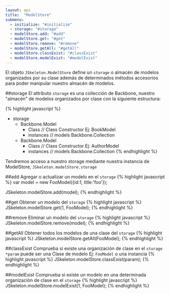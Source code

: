 ```yaml
---
layout: api
title:  "ModelStore"
submenu:
  - initialize: "#initialize"
  - storage: "#storage"
  - modelStore.add: "#add"
  - modelStore.get: "#get"
  - modelStore.remove: "#remove"
  - modelStore.getAll: "#getAll"
  - modelStore.classExist: "#classExist"
  - modelStore.modelExist: "#modelExist"
---
```


El objeto `JSkeleton.ModelStore` define un `storage` o almacén de modelos organizados por su clase además de determinados métodos accesorios para poder manipular nuestro almacén de modelos.

##storage
El attributo `storage` es una collección de Backbone, nuestro "almacén" de modelos organizados por clase con la siguiente estructura:

{% highlight javascript %}
* storage
    * Backbone.Model
        * Class         // Class Constructor Ej: BookModel
        * instances     // models Backbone.Collection
    * Backbone.Model
        * Class         // Class Constructor Ej: AuthorModel
        * instances     // models Backbone.Collection
{% endhighlight %}

Tendremos acceso a nuestro storage mediante nuestra instancia de ModelStore,  `JSkeleton.modelStore.storage`

##add
Agregar o actualizar un modelo en el `storage`
{% highlight javascript %}
var model = new FooModel({id:1, title:'foo'});

JSkeleton.modelStore.add(model);
{% endhighlight %}

##get
Obtener un modelo del `storage`
{% highlight javascript %}
JSkeleton.modelStore.get(1, FooModel);
{% endhighlight %}

##remove
Eliminar un modelo del `storage`
{% highlight javascript %}
JSkeleton.modelStore.remove(model);
{% endhighlight %}

##getAll
Obtener todos los modelos de una clase del `storage`
{% highlight javascript %}
JSkeleton.modelStore.getAll(FooModel);
{% endhighlight %}

##classExist
Comprueba si existe una organización de clase en el  `storage`
`*param` puede ser una Clase de modelo Ej: `FooModel` o una instancia
{% highlight javascript %}
JSkeleton.modelStore.classExist(param);
{% endhighlight %}

##modelExist
Comprueba si existe un modelo en una determinada organización de clase en el `storage`
{% highlight javascript %}
JSkeleton.modelStore.modelExist(1, FooModel);
{% endhighlight %}

